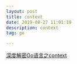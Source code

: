 ```yaml
---
layout: post
title: context
date: 2019-08-27 11:01:19
description: context
tag: go

---
```

[深度解密Go语言之context](https://www.cnblogs.com/qcrao-2018/archive/2019/06/12/11007503.html)